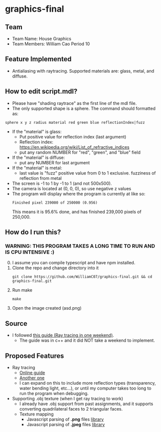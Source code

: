 # graphics-final

## Team
- Team Name: House Graphics
- Team Members: William Cao Period 10

## Feature Implemented
- Antialiasing with raytracing. Supported materials are: glass, metal, and diffuse.

## How to edit script.mdl?
- Please have "shading raytrace" as the first line of the mdl file.
- The only supported shape is a sphere. The command should formatted as:
```
sphere x y z radius material red green blue reflectionIndex|fuzz
```
- If the "material" is glass:
    - Put positive value for reflection index (last argument)
    - Reflection index: https://en.wikipedia.org/wiki/List_of_refractive_indices
    - put any random NUMBER for "red", "green", and "blue" field
- If the "material" is diffuse:
    - put any NUMBER for last argument
- If the "material" is metal:
    - last value is "fuzz" positive value from 0 to 1 exclusive. fuzziness of reflection from metal
- The screen is -1 to 1 by -1 to 1 (and not 500x500).
- The camera is located at (0, 0, 0), so use negative z values
- The program will display where the program is currently at like so:
    ```
    Finished pixel 239000 of 250000 (0.956)
    ```
  This means it is 95.6% done, and has finished 239,000 pixels of 250,000.

## How do I run this?
### WARNING: THIS PROGRAM TAKES A LONG TIME TO RUN AND IS CPU INTENSIVE :)
0. I assume you can compile typescript and have npm installed.
1. Clone the repo and change directory into it
    ```
    git clone https://github.com/WilliamC07/graphics-final.git && cd graphics-final.git
    ```
2. Run make
    ```
    make
    ```
3. Open the image created (asd.png)

## Source
- I followed [this guide (Ray tracing in one weekend)](https://raytracing.github.io/books/RayTracingInOneWeekend.html).
    - The guide was in c++ and it did NOT take a weekend to implement.

## Proposed Features
- Ray tracing
    - [Online guide](https://www.scratchapixel.com/lessons/3d-basic-rendering/introduction-to-ray-tracing)
    - [Another one](https://raytracing.github.io/books/RayTracingInOneWeekend.html)
    - I can expand on this to include more reflection types (transparency, water bending light, etc...), or until
    my computer takes too long to run the program when debugging.
- Supporting .obj texture (when I get ray tracing to work)
    - I already have .obj support from past assignments, and it supports converting quadrilateral faces to 2 triangular faces.
    - Texture mapping 
        - Javascript parsing of **.png** files [library](https://www.npmjs.com/package/pngjs)
        - Javascript parsing of **.jpeg** files [library](https://www.npmjs.com/package/jpeg-js)
